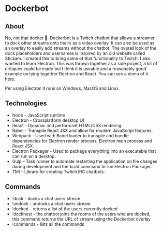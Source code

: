 # Dockerbot

## About
No, not that docker 🐳. Dockerbot is a Twitch chatbot that allows a streamer to dock other streams onto theirs as a video overlay. It can also be used as an overlay to easily add streams without the chatbot. The overall look of the dock placeholders and usernames is inspired by an old website called Stickam. I created this to bring some of that functionality to Twitch. I also wanted to learn Electron. This was thrown together as a side project, a lot of critiques could be made but I think it is useable and a reasonably good example on tying together Electron and React. You can see a demo of it [here](https://www.youtube.com/watch?v=XO8vQ4i3BuI).

Per using Electron it runs on Windows, MacOS and Linux.

## Technologies

* Node - JavaScript runtime
* Electron - Crossplatform desktop UI
* React - Dynamic and performant HTML/CSS rendering
* Babel - Transpile React JSX and allow for modern JavaScript features.
* Webpack - Used with Babel loader to transpile and bundle dependencies for Electron render process, Electron main process and React JSX.
* Electron Packager - Used to package everything into an executable that can run on a desktop.
* Gulp - Task runner to automate restarting the application on file changes during development and the build command to run Electron Packager.
* TMI - Library for creating Twitch IRC chatbots.

## Commands

* !dock - docks a chat users stream
* !undock - undocks a chat users stream
* !docked - returns a list of the users currently docked
* !dockhost - the chatbot joins the rooms of the users who are docked, this command returns the URL of stream using the Dockerbot overlay
* !commands - lists all the commands